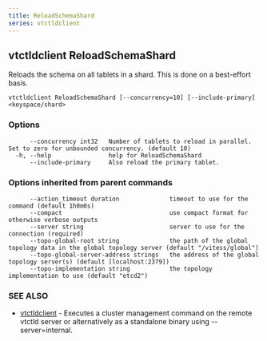 ```yaml
---
title: ReloadSchemaShard
series: vtctldclient
---
```

## vtctldclient ReloadSchemaShard

Reloads the schema on all tablets in a shard. This is done on a best-effort basis.

```
vtctldclient ReloadSchemaShard [--concurrency=10] [--include-primary] <keyspace/shard>
```

### Options

```
      --concurrency int32   Number of tablets to reload in parallel. Set to zero for unbounded concurrency. (default 10)
  -h, --help                help for ReloadSchemaShard
      --include-primary     Also reload the primary tablet.
```

### Options inherited from parent commands

```
      --action_timeout duration              timeout to use for the command (default 1h0m0s)
      --compact                              use compact format for otherwise verbose outputs
      --server string                        server to use for the connection (required)
      --topo-global-root string              the path of the global topology data in the global topology server (default "/vitess/global")
      --topo-global-server-address strings   the address of the global topology server(s) (default [localhost:2379])
      --topo-implementation string           the topology implementation to use (default "etcd2")
```

### SEE ALSO

* [vtctldclient](../)	 - Executes a cluster management command on the remote vtctld server or alternatively as a standalone binary using --server=internal.

